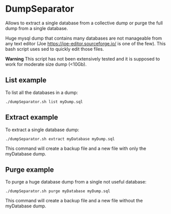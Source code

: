 # DumpSeparator
Allows to extract a single database from a collective dump or purge the full dump from a single database.

Huge mysql dump that contains many databases are not manageable from any text editor (Joe https://joe-editor.sourceforge.io/  is one of the few).
This bash script uses sed to quickly edit those files.

**Warning**
This script has not been extensively tested and it is supposed to work for moderate size dump (<10Gb).

## List example
To list all the databases in a dump:

    ./dumpSeparator.sh list myDump.sql

## Extract example
To extract a single database dump:

    ./dumpSeparator.sh extract myDatabase myDump.sql

This command will create a backup file and a new file with only the myDatabase dump.

## Purge example 
To purge a huge database dump from a single not useful database:

    ./dumpSeparator.sh purge myDatabase myDump.sql

This command will create a backup file and a new file without the myDatabase dump.
